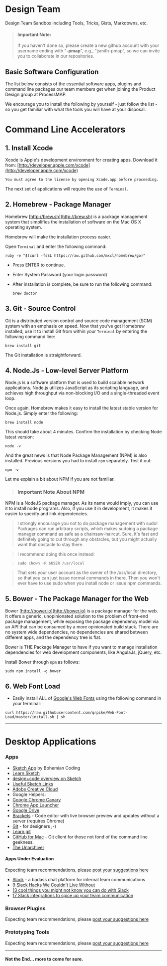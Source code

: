 # Design Team
Design Team Sandbox including Tools, Tricks, Gists, Markdowns, etc.

>#### Important Note:
> If you haven't done so, please create a new github account with your username ending with "**-pmap**", e.g., "jsmith-pmap", so we can invite you to collaborate in our repositories. 


## Basic Software Configuration
The list below consists of the essential software apps, plugins and command line packages our team members get when joining the Product Design group at ProcessMAP.

We encourage you to install the following by yourself - just follow the list - so you get familiar with what the tools you will have at your disposal.

# Command Line Accelerators

## 1. Install Xcode
Xcode is Apple's development environment for creating apps. Download it from:
[http://developer.apple.com/xcode](http://developer.apple.com/xcode)

	You must agree to the license by opening Xcode.app before proceeding.

The next set of applications will require the use of `Terminal`. 

## 2. Homebrew - Package Manager
Homebrew [http://brew.sh](http://brew.sh) is a package management system that simplifies the installation of software on the Mac OS X operating system.  

Homebrew will make the installation process easier. 

Open `Terminal` and enter the following command:

    ruby -e "$(curl -fsSL https://raw.github.com/mxcl/homebrew/go)" 

- Press ENTER to continue.
- Enter System Password (your login password) 
- After installation is complete, be sure to run the following command:
    
    `brew doctor`
	

## 3. Git - Source Control
Git is a distributed version control and source code management (SCM) system with an emphasis on speed. Now that you’ve got Homebrew installed, use it to install Git from within your `Terminal` by entering the following command line:

	brew install git

The Git installation is straightforward. 

## 4. Node.Js - Low-level Server Platform
Node.js is a software platform that is used to build scalable network applications. Node.js utilizes JavaScript as its scripting language, and achieves high throughput via non-blocking I/O and a single-threaded event loop.

Once again, Homebrew makes it easy to install the latest stable version for Node.js. Simply enter the following:

	brew install node

This should take about 4 minutes. Confirm the installation by checking Node latest version:

	node -v

And the great news is that Node Package Management (NPM) is also installed. Previous versions you had to install `npm` separately. Test it out:

	npm -v

Let me explain a bit about NPM if you are not familiar.

>### Important Note About NPM
NPM is a NodeJS package manager. As its name would imply, you can use it to install node programs. Also, if you use it in development, it makes it easier to specify and link dependencies.

>I strongly encourage you not to do package management with sudo! Packages can run arbitrary scripts, which makes sudoing a package manager command as safe as a chainsaw-haircut. Sure, it's fast and definitely going to cut through any obstacles, but you might actually want that obstacle to stay there.

>I recommend doing this once instead:

>	`sudo chown -R $USER /usr/local`

> That sets your user account as the owner of the /usr/local directory, so that you can just issue normal commands in there. Then you won't ever have to use sudo when you install node or issue npm commands.


## 5. Bower - The Package Manager for the Web
Bower [http://bower.io](http://bower.io) is a package manager for the web. It offers a generic, unopinionated solution to the problem of front-end package management, while exposing the package dependency model via an API that can be consumed by a more opinionated build stack. There are no system wide dependencies, no dependencies are shared between different apps, and the dependency tree is flat.

Bower is THE Package Manager to have if you want to manage installation dependencies for web development components, like AngulaJs, jQuery, etc.

Install Bower through `npm` as follows:

	sudo npm install -g bower
    
## 6. Web Font Load 

- Easily install ALL of [Google's Web Fonts](https://www.google.com/fonts) using the following command in your terminal:
```
curl https://raw.githubusercontent.com/qrpike/Web-Font-Load/master/install.sh | sh
```
---

# Desktop Applications


###  Apps
- [Sketch App](http://bohemiancoding.com/sketch/) by Bohemian Coding
 - [Learn Sketch](http://bohemiancoding.com/sketch/learn/)
 - [design+code overview on Sketch](https://designcode.io/sketch)
 - [Useful Sketch Links](http://bohemiancoding.com/sketch/community/)
- [Adobe Creative Cloud](http://www.adobe.com)
- Google Helpers:
 - [Google Chrome Canary](https://www.google.com/chrome/browser/canary.html)
 - [Chrome App Launcher](https://chrome.google.com/webstore/launcher)
 - [Google Drive](https://www.google.com/drive/download/)
- [Brackets](http://brackets.io/) - Code editor with live browser preview and updates without a server (requires Chrome) 
- [Git](https://git-scm.com/) - for designers ;-)
 - [Learn git](http://try.github.com/)
- [GitHub for Mac](https://desktop.github.com/) - Git client for those not fond of the command line geekness.
- [The Unarchiver](https://itunes.apple.com/us/app/the-unarchiver/id425424353?mt=12)


#### Apps Under Evaluation
Expecting team recommendations, please [post your suggestions here](https://github.com/ProcessMAP/Design-Team/issues)

- [Slack](https://slack.com/) - a badass chat platform for internal team communications
 - [9 Slack Hacks We Couldn't Live Without](https://keen.io/blog/105456820166/9-slack-hacks-we-couldnt-live-without)
 - [13 cool things you might not know you can do with Slack](http://thenextweb.com/apps/2015/02/05/13-cool-things-might-not-know-can-slack/)
 - [17 Slack integrations to spice up your team communication](http://wpcurve.com/slack-integrations/)

###  Browser Plugins
Expecting team recommendations, please [post your suggestions here](https://github.com/ProcessMAP/Design-Team/issues)

###  Prototyping Tools
Expecting team recommendations, please [post your suggestions here](https://github.com/ProcessMAP/Design-Team/issues)

---
#### Not the End... more to come for sure.